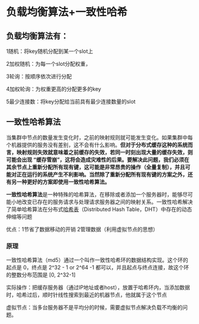 # 负载均衡算法+一致性哈希

## 负载均衡算法有：

1随机：将key随机分配到某一个slot上

2加权随机：为每一个slot分配权重，

3轮询：按顺序依次进行分配

4加权轮询：为权重更高的分配更多的key

5最少连接数：将key分配给当前具有最少连接数量的slot

## 一致性哈希算法

当集群中节点的数量发生变化时，之前的映射规则就可能发生变化。如果集群中每个机器提供的服务没有差别，这不会有什么影响。**但对于分布式缓存这种的系统而言，映射规则失效就意味着之前缓存的失效，若同一时刻出现大量的缓存失效，则可能会出现 “缓存雪崩”，这将会造成灾难性的后果。要解决此问题，我们必须在其余节点上重新分配所有现有键，这可能是非常昂贵的操作（全量复制），并且可能对正在运行的系统产生不利影响。当然除了重新分配所有现有键的方案之外，还有另一种更好的方案即使用一致性哈希算法。**

**一致性哈希算法**是一种特殊的哈希算法，在移除或者添加一个服务器时，能够尽可能小地改变已存在的服务请求与处理请求服务器之间的映射关系。一致性哈希解决了简单哈希算法在分布式[哈希表](https://link.segmentfault.com/?url=https%3A%2F%2Fbaike.baidu.com%2Fitem%2F%25E5%2593%2588%25E5%25B8%258C%25E8%25A1%25A8%2F5981869)（Distributed Hash Table，DHT）中存在的动态伸缩等问题 

优点：1节省了数据移动的开销 2管理数据（利用虚拟节点的思想）

### 原理

一致性哈希算法（md5）通过一个叫作一致性哈希环的数据结构实现。这个环的起点是 0，终点是 2^32 - 1 or 2^64 -1 都可以，并且起点与终点连接，故这个环的整数分布范围是 \[0, 2^32-1\]

实际操作：把缓存服务器（通过IP地址或者host），放置于哈希环内，当添加数据时，哈希过后，顺时针线性搜索到最近的机器节点，他就属于这个节点

虚拟节点：当多台服务器不是平均分的时候，需要虚拟节点解决负载不均衡的问题。

